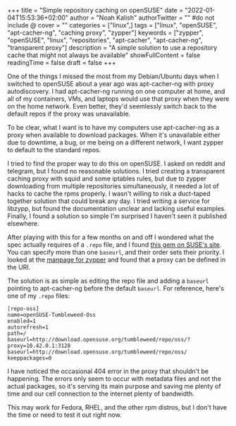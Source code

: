 +++
title = "Simple repository caching on openSUSE"
date = "2022-01-04T15:53:36+02:00"
author = "Noah Kalish"
authorTwitter = "" #do not include @
cover = ""
categories = ["linux",]
tags = ["linux", "openSUSE", "apt-cacher-ng", "caching proxy", "zypper"]
keywords = ["zypper", "openSUSE", "linux", "repositories", "apt-cacher", "apt-cacher-ng", "transparent proxy"]
description = "A simple solution to use a repository cache that might not always be available"
showFullContent = false
readingTime = false
draft = false
+++

One of the things I missed the most from my Debian/Ubuntu days when I switched to openSUSE about a year ago was apt-cacher-ng with proxy autodiscovery. I had apt-cacher-ng running on one computer at home, and all of my containers, VMs, and laptops would use that proxy when they were on the home network. Even better, they'd seemlessly switch back to the default repos if the proxy was unavailable.

To be clear, what I want is to have my computers use apt-cacher-ng as a proxy when available to download packages. When it's unavailable either due to downtime, a bug, or me being on a different network, I want zypper to default to the standard repos.

I tried to find the proper way to do this on openSUSE. I asked on reddit and telegram, but I found no reasonable solutions. I tried creating a transparent caching proxy with squid and some iptables rules, but due to zypper downloading from multiple repositories simultaneously, it needed a lot of hacks to cache the rpms properly. I wasn't willing to risk a duct-taped together solution that could break any day. I tried writing a service for libzypp, but found the documentation unclear and lacking useful examples. Finally, I found a solution so simple I'm surprised I haven't seen it published elsewhere.

After playing with this for a few months on and off I wondered what the spec actually requires of a `.repo` file, and I found [this gem on SUSE's site](https://www.suse.com/support/kb/doc/?id=000019926). You can specify more than one `baseurl`, and their order sets their priority. I looked at the [manpage for zypper](https://www.mankier.com/8/zypper#Commands-Supported_URI_formats) and found that a proxy can be defined in the URI.

The solution is as simple as editing the repo file and adding a `baseurl` pointing to apt-cacher-ng  before the default `baseurl`. For reference, here's one of my `.repo` files:

```
[repo-oss]
name=openSUSE-Tumbleweed-Oss
enabled=1
autorefresh=1
path=/
baseurl=http://download.opensuse.org/tumbleweed/repo/oss/?proxy=10.42.0.1:3128
baseurl=http://download.opensuse.org/tumbleweed/repo/oss/
keeppackages=0
```

I have noticed the occasional 404 error in the proxy that shouldn't be happening. The errors only seem to occur with metadata files and not the actual packages, so it's serving its main purpose and saving me plenty of time and our cell connection to the internet plenty of bandwidth.

This may work for Fedora, RHEL, and the other rpm distros, but I don't have the time or need to test it out right now.
